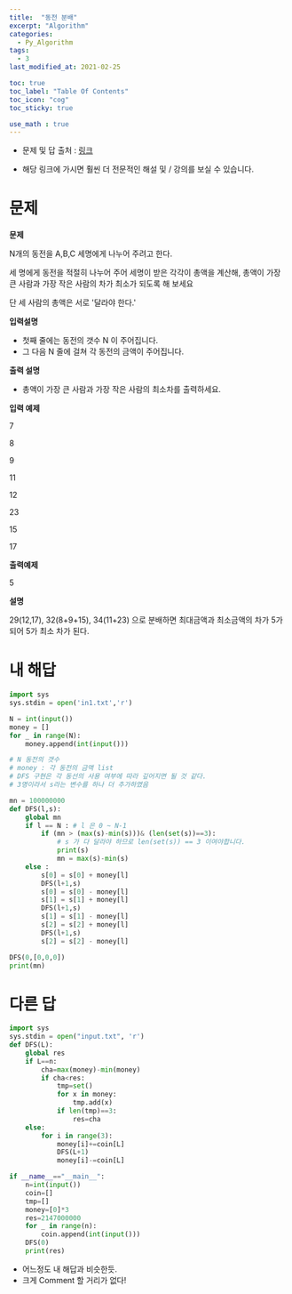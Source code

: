 ```yaml
---
title:  "동전 분배"
excerpt: "Algorithm"
categories:
  - Py_Algorithm
tags:
  - 3
last_modified_at: 2021-02-25

toc: true
toc_label: "Table Of Contents"
toc_icon: "cog"
toc_sticky: true

use_math : true
---
```


- 문제 및 답 출처 : [링크](https://www.inflearn.com/course/%ED%8C%8C%EC%9D%B4%EC%8D%AC-%EC%95%8C%EA%B3%A0%EB%A6%AC%EC%A6%98-%EB%AC%B8%EC%A0%9C%ED%92%80%EC%9D%B4-%EC%BD%94%EB%94%A9%ED%85%8C%EC%8A%A4%ED%8A%B8/dashboard)

- 해당 링크에 가시면 훨씬 더 전문적인 해설 및 / 강의를 보실 수 있습니다. 

# 문제

**문제**  

N개의 동전을 A,B,C 세명에게 나누어 주려고 한다.

세 명에게 동전을 적절히 나누어 주어 세명이 받은 각각이 총액을 계산해, 총액이 가장 큰 사람과 가장 작은 사람의 차가 최소가 되도록 해 보세요

단 세 사람의 총액은 서로 '달라야 한다.'

**입력설명**

- 첫째 줄에는 동전의 갯수 N 이 주어집니다.
- 그 다음 N 줄에 걸쳐 각 동전의 금액이 주어집니다.

**출력 설명**

- 총액이 가장 큰 사람과 가장 작은 사람의 최소차를 출력하세요.

**입력 예제**

7

8

9

11

12

23

15

17

**출력예제**

5 

**설명**

29(12,17), 32(8+9+15), 34(11+23) 으로 분배하면 최대금액과 최소금액의 차가 5가 되어 5가 최소 차가 된다.

# 내 해답

```python
import sys
sys.stdin = open('in1.txt','r')

N = int(input())
money = []
for _ in range(N):
    money.append(int(input()))

# N 동전의 갯수
# money : 각 동전의 금액 list
# DFS 구현은 각 동선의 사용 여부에 따라 깊어지면 될 것 같다.
# 3명이라서 s라는 변수를 하나 더 추가하였음

mn = 100000000
def DFS(l,s):
    global mn
    if l == N : # l 은 0 ~ N-1
        if (mn > (max(s)-min(s)))& (len(set(s))==3):
            # s 가 다 달라야 하므로 len(set(s)) == 3 이여야합니다.
            print(s)
            mn = max(s)-min(s)
    else :
        s[0] = s[0] + money[l]
        DFS(l+1,s)
        s[0] = s[0] - money[l]
        s[1] = s[1] + money[l]
        DFS(l+1,s)
        s[1] = s[1] - money[l]
        s[2] = s[2] + money[l]
        DFS(l+1,s)
        s[2] = s[2] - money[l]

DFS(0,[0,0,0])
print(mn)
```

# 다른 답

```python
import sys
sys.stdin = open("input.txt", 'r')
def DFS(L):
    global res
    if L==n:
        cha=max(money)-min(money)
        if cha<res:
            tmp=set()
            for x in money:
                tmp.add(x)
            if len(tmp)==3:
                res=cha
    else:
        for i in range(3):
            money[i]+=coin[L]
            DFS(L+1)
            money[i]-=coin[L]

if __name__=="__main__":
    n=int(input())
    coin=[]
    tmp=[]
    money=[0]*3
    res=2147000000
    for _ in range(n):
        coin.append(int(input()))
    DFS(0)
    print(res)
```

- 어느정도 내 해답과 비슷한듯.
- 크게 Comment 할 거리가 없다!

